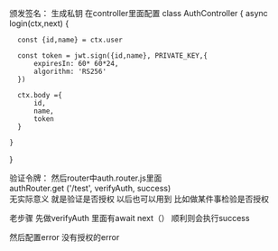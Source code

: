 颁发签名：
    生成私钥
    在controller里面配置
    class AuthController {
    async login(ctx,next) {

      const {id,name} = ctx.user

      const token = jwt.sign({id,name}, PRIVATE_KEY,{
          expiresIn: 60* 60*24,
          algorithm: 'RS256'
      })

      ctx.body ={
          id,
          name,
          token
      }

    }
}

验证令牌：
然后router中auth.router.js里面  
authRouter.get ('/test', verifyAuth, success)  
无实际意义  就是验证是否授权  以后也可以用到  比如做某件事检验是否授权

老步骤  先做verifyAuth  里面有await next（）  顺利则会执行success

然后配置error 没有授权的error